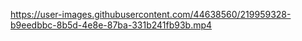 

https://user-images.githubusercontent.com/44638560/219959328-b9eedbbc-8b5d-4e8e-87ba-331b241fb93b.mp4

